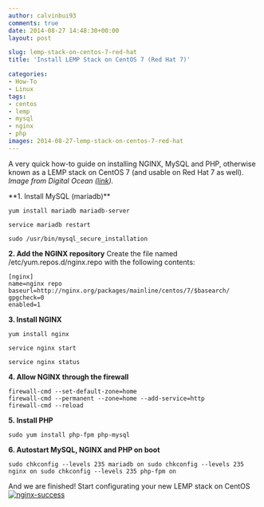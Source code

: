 ```yaml
---
author: calvinbui93
comments: true
date: 2014-08-27 14:48:30+00:00
layout: post

slug: lemp-stack-on-centos-7-red-hat
title: 'Install LEMP Stack on CentOS 7 (Red Hat 7)'

categories:
- How-To
- Linux
tags:
- centos
- lemp
- mysql
- nginx
- php
images: 2014-08-27-lemp-stack-on-centos-7-red-hat
---
```


A very quick how-to guide on installing NGINX, MySQL and PHP, otherwise known as a LEMP stack on CentOS 7 (and usable on Red Hat 7 as well). _Image from Digital Ocean ([link](https://twitter.com/digitalocean/status/496697898248065025))._

<!-- more --> **1. Install MySQL (mariadb)**

    
    yum install mariadb mariadb-server
    
    service mariadb restart
    
    sudo /usr/bin/mysql_secure_installation


**2. Add the NGINX repository** Create the file named /etc/yum.repos.d/nginx.repo with the following contents:

    
    [nginx]
    name=nginx repo
    baseurl=http://nginx.org/packages/mainline/centos/7/$basearch/
    gpgcheck=0
    enabled=1


**3. Install NGINX**

    
    yum install nginx
    
    service nginx start
    
    service nginx status


**4. Allow NGINX through the firewall**

    
    firewall-cmd --set-default-zone=home
    firewall-cmd --permanent --zone=home --add-service=http
    firewall-cmd --reload


**5. Install PHP**

    
    sudo yum install php-fpm php-mysql


**6. Autostart MySQL, NGINX and PHP on boot**

    
    sudo chkconfig --levels 235 mariadb on sudo chkconfig --levels 235 nginx on sudo chkconfig --levels 235 php-fpm on


And we are finished! Start configurating your new LEMP stack on CentOS [![nginx-success](/images/{{page.images}}/successsss.png)](/images/{{page.images}}/successsss.png)
